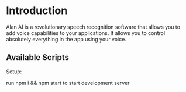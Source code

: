 # Introduction

Alan AI is a revolutionary speech recognition software that allows you to add voice capabilities to your applications. It allows you to control absolutely everything in the app using your voice. 

## Available Scripts

Setup:

run npm i && npm start to start development server

